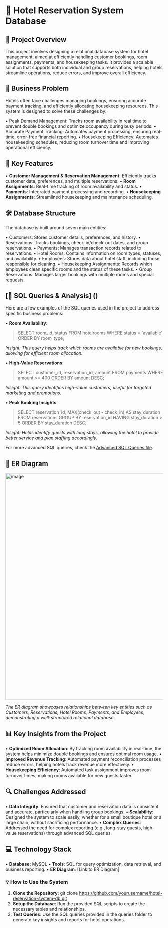 # 🏨 Hotel Reservation System Database

## 🌟 Project Overview
This project involves designing a relational database system for hotel management, aimed at efficiently handling customer bookings, room assignments, payments, and housekeeping tasks. It provides a scalable solution that supports both individual and group reservations, helping hotels streamline operations, reduce errors, and improve overall efficiency.


## 🎯 Business Problem
Hotels often face challenges managing bookings, ensuring accurate payment tracking, and efficiently allocating housekeeping resources. This system is designed to solve these challenges by:

• Peak Demand Management: Tracks room availability in real time to prevent double bookings and optimize occupancy during busy periods.
• Accurate Payment Tracking: Automates payment processing, ensuring real-time, error-free financial reporting.
• Housekeeping Efficiency: Automates housekeeping schedules, reducing room turnover time and improving operational efficiency.

## 🔑 Key Features
• **Customer Management & Reservation Management**: Efficiently tracks customer data, preferences, and multiple reservations.
• **Room Assignments**: Real-time tracking of room availability and status.
• **Payments**: Integrated payment processing and recording.
• **Housekeeping Assignments**: Streamlined housekeeping and maintenance scheduling.

## 🛠️ Database Structure
The database is built around seven main entities:

• Customers: Stores customer details, preferences, and history.
• Reservations: Tracks bookings, check-in/check-out dates, and group reservations.
• Payments: Manages transaction records related to reservations.
• Hotel Rooms: Contains information on room types, statuses, and availability.
• Employees: Stores data about hotel staff, including those responsible for cleaning.
• Housekeeping Assignments: Records which employees clean specific rooms and the status of these tasks.
• Group Reservations: Manages larger bookings with multiple rooms and special requests.

## [🧠 SQL Queries & Analysis] ()
Here are a few examples of the SQL queries used in the project to address specific business problems:

• **Room Availability**:

>SELECT room_id, status FROM hotelrooms WHERE status = 'available' ORDER BY room_type;

_Insight: This query helps track which rooms are available for new bookings, allowing for efficient room allocation._

• **High-Value Reservations:**

>SELECT customer_id, reservation_id, amount 
>FROM payments 
>WHERE amount >= 400 
>ORDER BY amount DESC;

_Insight: This query identifies high-value customers, useful for targeted marketing and promotions._

• **Peak Booking Insights**:

>SELECT reservation_id, MAX(check_out - check_in) AS stay_duration 
>FROM reservations 
>GROUP BY reservation_id 
>HAVING stay_duration > 5 
>ORDER BY stay_duration DESC;

_Insight: Helps identify guests with long stays, allowing the hotel to provide better service and plan staffing accordingly._

For more advanced SQL queries, check the [Advanced SQL Queries file](). 

## 🏢 ER Diagram
<img width="724" alt="image" src="https://github.com/user-attachments/assets/7593fbdc-9acf-411b-923b-cead0ad74459">

_The ER diagram showcases relationships between key entities such as Customers, Reservations, Hotel Rooms, Payments, and Employees, demonstrating a well-structured relational database._

## 📊 Key Insights from the Project
• **Optimized Room Allocation**: By tracking room availability in real-time, the system helps minimize double bookings and ensures optimal room usage.
• **Improved Revenue Tracking**: Automated payment reconciliation processes reduce errors, helping hotels track revenue more effectively.
• **Housekeeping Efficiency**: Automated task assignment improves room turnover times, making rooms available for new guests faster.

## 🔍 Challenges Addressed
• **Data Integrity**: Ensured that customer and reservation data is consistent and accurate, particularly when handling group bookings.
• **Scalability**: Designed the system to scale easily, whether for a small boutique hotel or a large chain, without sacrificing performance.
• **Complex Queries**: Addressed the need for complex reporting (e.g., long-stay guests, high-value reservations) through advanced SQL queries.

## 💻 Technology Stack
• **Database:** MySQL
• **Tools**: SQL for query optimization, data retrieval, and business reporting.
• **ER Diagram**: [Link to ER Diagram]

### 💡 How to Use the System

1. **Clone the Repository**:
git clone https://github.com/yourusername/hotel-reservation-system-db.git
2. **Setup the Database**: Run the provided SQL scripts to create the necessary tables and relationships.
3. **Test Queries**: Use the SQL queries provided in the queries folder to generate key insights and reports for hotel operations.


